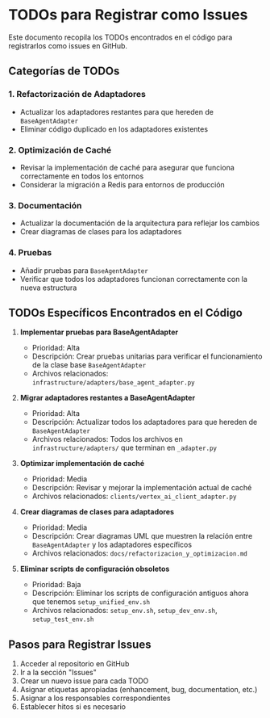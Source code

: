 # TODOs para Registrar como Issues

Este documento recopila los TODOs encontrados en el código para registrarlos como issues en GitHub.

## Categorías de TODOs

### 1. Refactorización de Adaptadores
- Actualizar los adaptadores restantes para que hereden de `BaseAgentAdapter`
- Eliminar código duplicado en los adaptadores existentes

### 2. Optimización de Caché
- Revisar la implementación de caché para asegurar que funciona correctamente en todos los entornos
- Considerar la migración a Redis para entornos de producción

### 3. Documentación
- Actualizar la documentación de la arquitectura para reflejar los cambios
- Crear diagramas de clases para los adaptadores

### 4. Pruebas
- Añadir pruebas para `BaseAgentAdapter`
- Verificar que todos los adaptadores funcionan correctamente con la nueva estructura

## TODOs Específicos Encontrados en el Código

1. **Implementar pruebas para BaseAgentAdapter**
   - Prioridad: Alta
   - Descripción: Crear pruebas unitarias para verificar el funcionamiento de la clase base `BaseAgentAdapter`
   - Archivos relacionados: `infrastructure/adapters/base_agent_adapter.py`

2. **Migrar adaptadores restantes a BaseAgentAdapter**
   - Prioridad: Alta
   - Descripción: Actualizar todos los adaptadores para que hereden de `BaseAgentAdapter`
   - Archivos relacionados: Todos los archivos en `infrastructure/adapters/` que terminan en `_adapter.py`

3. **Optimizar implementación de caché**
   - Prioridad: Media
   - Descripción: Revisar y mejorar la implementación actual de caché
   - Archivos relacionados: `clients/vertex_ai_client_adapter.py`

4. **Crear diagramas de clases para adaptadores**
   - Prioridad: Media
   - Descripción: Crear diagramas UML que muestren la relación entre `BaseAgentAdapter` y los adaptadores específicos
   - Archivos relacionados: `docs/refactorizacion_y_optimizacion.md`

5. **Eliminar scripts de configuración obsoletos**
   - Prioridad: Baja
   - Descripción: Eliminar los scripts de configuración antiguos ahora que tenemos `setup_unified_env.sh`
   - Archivos relacionados: `setup_env.sh`, `setup_dev_env.sh`, `setup_test_env.sh`

## Pasos para Registrar Issues

1. Acceder al repositorio en GitHub
2. Ir a la sección "Issues"
3. Crear un nuevo issue para cada TODO
4. Asignar etiquetas apropiadas (enhancement, bug, documentation, etc.)
5. Asignar a los responsables correspondientes
6. Establecer hitos si es necesario

